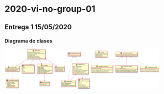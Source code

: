 # 2020-vi-no-group-01

## Entrega 1 15/05/2020

### Diagrama de clases

<img src="TPAEntrega1DC.png">

